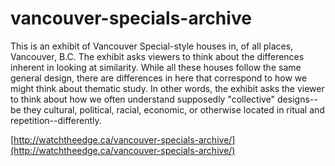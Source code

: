 # vancouver-specials-archive

This is an exhibit of Vancouver Special-style houses in, of all places, Vancouver, B.C. The exhibit asks viewers to think about the differences inherent in looking at similarity. While all these houses follow the same general design, there are differences in here that correspond to how we might think about thematic study. In other words, the exhibit asks the viewer to think about how we often understand supposedly "collective" designs--be they cultural, political, racial, economic, or otherwise located in ritual and repetition--differently.

[http://watchtheedge.ca/vancouver-specials-archive/](http://watchtheedge.ca/vancouver-specials-archive/)
